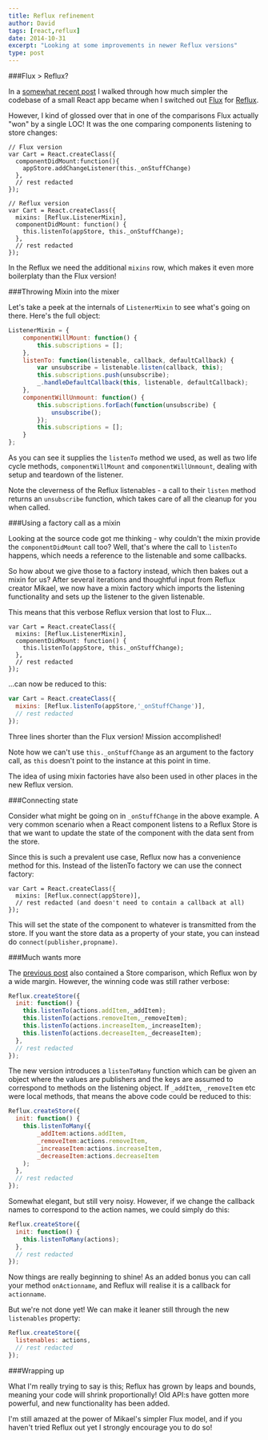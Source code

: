 ```yaml
---
title: Reflux refinement
author: David
tags: [react,reflux]
date: 2014-10-31
excerpt: "Looking at some improvements in newer Reflux versions"
type: post
---
```


###Flux &gt; Reflux?

In a [somewhat recent post](../react-js-architecture-flux-vs-reflux) I walked through how much simpler the codebase of a small React app became when I switched out [Flux](http://facebook.github.io/react/docs/flux-overview.html) for [Reflux](https://github.com/spoike/refluxjs).

However, I kind of glossed over that in one of the comparisons Flux actually "won" by a single LOC! It was the one comparing components listening to store changes:

```
// Flux version
var Cart = React.createClass({
  componentDidMount:function(){
    appStore.addChangeListener(this._onStuffChange)
  },
  // rest redacted
});

// Reflux version
var Cart = React.createClass({
  mixins: [Reflux.ListenerMixin],
  componentDidMount: function() {
    this.listenTo(appStore, this._onStuffChange);
  },
  // rest redacted
});
```

In the Reflux we need the additional `mixins` row, which makes it even more boilerplaty than the Flux version!

###Throwing Mixin into the mixer

Let's take a peek at the internals of `ListenerMixin` to see what's going on there. Here's the full object:

```javascript
ListenerMixin = {
    componentWillMount: function() {
        this.subscriptions = [];
    },
    listenTo: function(listenable, callback, defaultCallback) {
        var unsubscribe = listenable.listen(callback, this);
        this.subscriptions.push(unsubscribe);
        _.handleDefaultCallback(this, listenable, defaultCallback);
    },
    componentWillUnmount: function() {
        this.subscriptions.forEach(function(unsubscribe) {
            unsubscribe();
        });
        this.subscriptions = [];
    }
};
```

As you can see it supplies the `listenTo` method we used, as well as two life cycle methods, `componentWillMount` and `componentWillUnmount`, dealing with setup and teardown of the listener.

Note the cleverness of the Reflux listenables - a call to their `listen` method returns an `unsubscribe` function, which takes care of all the cleanup for you when called.

###Using a factory call as a mixin

Looking at the source code got me thinking - why couldn't the mixin provide the `componentDidMount` call too? Well, that's where the call to `listenTo` happens, which needs a reference to the listenable and some callbacks.

So how about we give those to a factory instead, which then bakes out a mixin for us? After several iterations and thoughtful input from Reflux creator Mikael, we now have a mixin factory which imports the listening functionality and sets up the listener to the given listenable. 

This means that this verbose Reflux version that lost to Flux...

```
var Cart = React.createClass({
  mixins: [Reflux.ListenerMixin],
  componentDidMount: function() {
    this.listenTo(appStore, this._onStuffChange);
  },
  // rest redacted
});
```

...can now be reduced to this:

```javascript
var Cart = React.createClass({
  mixins: [Reflux.listenTo(appStore,'_onStuffChange')],
  // rest redacted
});
```

Three lines shorter than the Flux version! Mission accomplished! 

Note how we can't use `this._onStuffChange` as an argument to the factory call, as `this` doesn't point to the instance at this point in time.

The idea of using mixin factories have also been used in other places in the new Reflux version.

###Connecting state

Consider what might be going on in `_onStuffChange` in the above example. A very common scenario when a React component listens to a Reflux Store is that we want to update the state of the component with the data sent from the store.

Since this is such a prevalent use case, Reflux now has a convenience method for this. Instead of the listenTo factory we can use the connect factory:

```
var Cart = React.createClass({
  mixins: [Reflux.connect(appStore)],
  // rest redacted (and doesn't need to contain a callback at all)
});
```

This will set the state of the component to whatever is transmitted from the store. If you want the store data as a property of your state, you can instead do `connect(publisher,propname)`.

###Much wants more

The [previous post](../react-js-architecture-flux-vs-reflux) also contained a Store comparison, which Reflux won by a wide margin. However, the winning code was still rather verbose:

```javascript
Reflux.createStore({
  init: function() {
    this.listenTo(actions.addItem,_addItem);
    this.listenTo(actions.removeItem,_removeItem);
    this.listenTo(actions.increaseItem,_increaseItem);
    this.listenTo(actions.decreaseItem,_decreaseItem);
  },
  // rest redacted
});
```

The new version introduces a `listenToMany` function which can be given an object where the values are publishers and the keys are assumed to correspond to methods on the listening object. If `_addItem`, `_removeItem` etc were local methods, that means the above code could be reduced to this:

```javascript
Reflux.createStore({
  init: function() {
    this.listenToMany({
        _addItem:actions.addItem,
        _removeItem:actions.removeItem,
        _increaseItem:actions.increaseItem,
        _decreaseItem:actions.decreaseItem
    );
  },
  // rest redacted
});
```
Somewhat elegant, but still very noisy. However, if we change the callback names to correspond to the action names, we could simply do this:

```javascript
Reflux.createStore({
  init: function() {
    this.listenToMany(actions);
  },
  // rest redacted
});
```

Now things are really beginning to shine! As an added bonus you can call your method `onActionname`, and Reflux will realise it is a callback for `actionname`.

But we're not done yet! We can make it leaner still through the new `listenables` property:

```javascript
Reflux.createStore({
  listenables: actions,
  // rest redacted
});
```

###Wrapping up

What I'm really trying to say is this; Reflux has grown by leaps and bounds, meaning your code will shrink proportionally! Old API:s have gotten more powerful, and new functionality has been added.

I'm still amazed at the power of Mikael's simpler Flux model, and if you haven't tried Reflux out yet I strongly encourage you to do so!